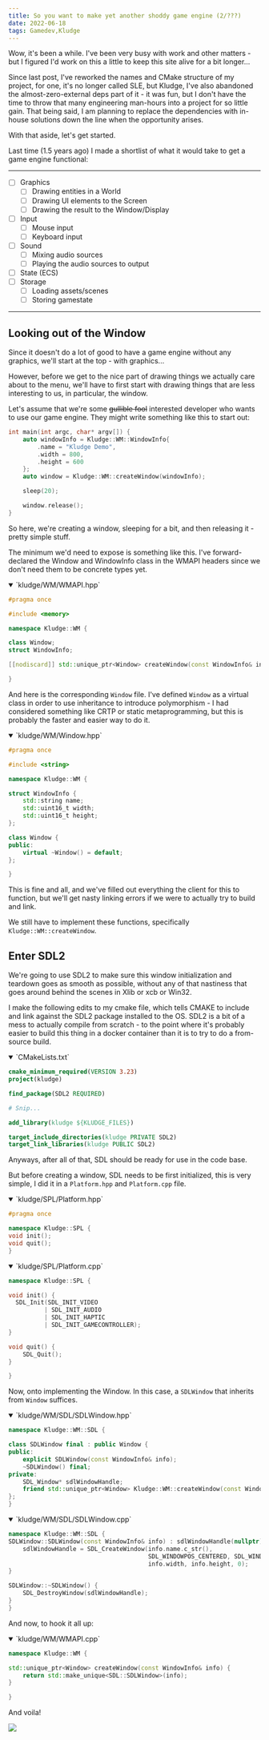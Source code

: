 ```yaml
---
title: So you want to make yet another shoddy game engine (2/???)
date: 2022-06-18
tags: Gamedev,Kludge
---
```


Wow, it's been a while. I've been very busy with work and other matters - but I figured I'd work on this a little to keep this site alive for a bit longer...

Since last post, I've reworked the names and CMake structure of my project, for one, it's no longer called SLE, but Kludge, I've also abandoned the almost-zero-external deps part of it - it was fun, but I don't have the time to throw that many engineering man-hours into a project for so little gain. That being said, I am planning to replace the dependencies with in-house solutions down the line when the opportunity arises.

With that aside, let's get started.

Last time (1.5 years ago) I made a shortlist of what it would take to get a game engine functional:

---

- [ ] Graphics
    - [ ] Drawing entities in a World
    - [ ] Drawing UI elements to the Screen
    - [ ] Drawing the result to the Window/Display
- [ ] Input
    - [ ] Mouse input
    - [ ] Keyboard input
- [ ] Sound
    - [ ] Mixing audio sources
    - [ ] Playing the audio sources to output
- [ ] State (ECS)
- [ ] Storage
    - [ ] Loading assets/scenes
    - [ ] Storing gamestate
    
---

## Looking out of the Window

Since it doesn't do a lot of good to have a game engine without any graphics, we'll start at the top - with graphics...

However, before we get to the nice part of drawing things we actually care about to the menu, we'll have to first start with drawing things that are less interesting to us, in particular, the window.

Let's assume that we're some ~~gullible fool~~ interested developer who wants to use our game engine. They might write something like this to start out:

```C++
int main(int argc, char* argv[]) {
	auto windowInfo = Kludge::WM::WindowInfo{
		.name = "Kludge Demo",
		.width = 800,
		.height = 600
	};
	auto window = Kludge::WM::createWindow(windowInfo);

	sleep(20);

	window.release();
}
```

So here, we're creating a window, sleeping for a bit, and then releasing it - pretty simple stuff.

The minimum we'd need to expose is something like this. I've forward-declared the Window and WindowInfo class in the WMAPI headers since we don't need them to be concrete types yet.

<details open>
<summary>`kludge/WM/WMAPI.hpp`</summary>

```C++
#pragma once

#include <memory>

namespace Kludge::WM {

class Window;
struct WindowInfo;

[[nodiscard]] std::unique_ptr<Window> createWindow(const WindowInfo& info);

}
```
</details>

And here is the corresponding `Window` file. I've defined `Window` as a virtual class in order to use inheritance to introduce polymorphism - I had considered something like CRTP or static metaprogramming, but this is probably the faster and easier way to do it.

<details open>
<summary>`kludge/WM/Window.hpp`</summary>

```C++
#pragma once

#include <string>

namespace Kludge::WM {

struct WindowInfo {
	std::string name;
	std::uint16_t width;
	std::uint16_t height;
};

class Window {
public:
	virtual ~Window() = default;
};

}
```

</details>

This is fine and all, and we've filled out everything the client for this to function, but we'll get nasty linking errors if we were to actually try to build and link.

We still have to implement these functions, specifically `Kludge::WM::createWindow`.

## Enter SDL2

We're going to use SDL2 to make sure this window initialization and teardown goes as smooth as possible, without any of that nastiness that goes around behind the scenes in Xlib or xcb or Win32.

I make the following edits to my cmake file, which tells CMAKE to include and link against the SDL2 package installed to the OS. SDL2 is a bit of a mess to actually compile from scratch - to the point where it's probably easier to build this thing in a docker container than it is to try to do a from-source build.

<details open>
<summary>`CMakeLists.txt`</summary>

```CMake
cmake_minimum_required(VERSION 3.23)
project(kludge)

find_package(SDL2 REQUIRED)

# Snip...

add_library(kludge ${KLUDGE_FILES})

target_include_directories(kludge PRIVATE SDL2)
target_link_libraries(kludge PUBLIC SDL2)
```
</details>

Anyways, after all of that, SDL should be ready for use in the code base.

But before creating a window, SDL needs to be first initialized, this is very simple, I did it in a `Platform.hpp` and `Platform.cpp` file.

<details open>
<summary>`kludge/SPL/Platform.hpp`</summary>

```cpp
#pragma once

namespace Kludge::SPL {
void init();
void quit();
}
```
</details>
<details open>
<summary>`kludge/SPL/Platform.cpp`</summary>

```cpp
namespace Kludge::SPL {

void init() {
  SDL_Init(SDL_INIT_VIDEO 
          | SDL_INIT_AUDIO 
          | SDL_INIT_HAPTIC 
          | SDL_INIT_GAMECONTROLLER);
}

void quit() {
	SDL_Quit();
}

}
```
</details>

Now, onto implementing the Window. In this case, a `SDLWindow` that inherits from `Window` suffices.

<details open>
<summary>`kludge/WM/SDL/SDLWindow.hpp`</summary>

```C++
namespace Kludge::WM::SDL {

class SDLWindow final : public Window {
public:
	explicit SDLWindow(const WindowInfo& info);
	~SDLWindow() final;
private:
	SDL_Window* sdlWindowHandle;
	friend std::unique_ptr<Window> Kludge::WM::createWindow(const WindowInfo&);
};
}
```
</details>

<details open>
<summary>`kludge/WM/SDL/SDLWindow.cpp`</summary>

```C++
namespace Kludge::WM::SDL {
SDLWindow::SDLWindow(const WindowInfo& info) : sdlWindowHandle(nullptr) {
	sdlWindowHandle = SDL_CreateWindow(info.name.c_str(), 
	                                   SDL_WINDOWPOS_CENTERED, SDL_WINDOWPOS_CENTERED, 
	                                   info.width, info.height, 0);
}

SDLWindow::~SDLWindow() {
	SDL_DestroyWindow(sdlWindowHandle);
}
}
```
</details>

And now, to hook it all up:

<details open>
<summary>`kludge/WM/WMAPI.cpp`</summary>

```C++
namespace Kludge::WM {

std::unique_ptr<Window> createWindow(const WindowInfo& info) {
	return std::make_unique<SDL::SDLWindow>(info);
}

}
```
</details>

And voila!
 
![](fig00_first_window.png)


